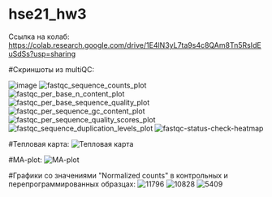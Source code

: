 # hse21_hw3
Ссылка на колаб: https://colab.research.google.com/drive/1E4lN3yL7ta9s4c8QAm8Tn5RsIdEuSdSs?usp=sharing

#Скриншоты из multiQC:

 ![image](https://user-images.githubusercontent.com/56909634/144647464-7786d213-708d-43d0-bf07-10a82a6a0b7d.png)
 ![fastqc_sequence_counts_plot](https://user-images.githubusercontent.com/56909634/144648174-f6897968-3f9a-4099-abcf-0bc9669c967e.png)
![fastqc_per_base_n_content_plot](https://user-images.githubusercontent.com/56909634/144648242-4d0762b2-bcba-4c48-be52-e74589fdcaa2.png)
![fastqc_per_base_sequence_quality_plot](https://user-images.githubusercontent.com/56909634/144648264-289519c7-f4f1-42e8-8e4f-39247c76ccb6.png)
![fastqc_per_sequence_gc_content_plot](https://user-images.githubusercontent.com/56909634/144648282-d8d260a9-9ade-48d7-9c94-104732170e78.png)
![fastqc_per_sequence_quality_scores_plot](https://user-images.githubusercontent.com/56909634/144648298-413cb035-a8d6-4e57-9d67-0eff28d35693.png)
![fastqc_sequence_duplication_levels_plot](https://user-images.githubusercontent.com/56909634/144648319-a19d5e76-7b27-479f-904c-22a392c3b3e4.png)
![fastqc-status-check-heatmap](https://user-images.githubusercontent.com/56909634/144648428-5b1258c6-6cda-4116-af59-03b0cf7575bb.png)


#Тепловая карта:
![Тепловая карта](https://user-images.githubusercontent.com/56909634/144648990-ed288f97-29d6-4a11-b6cf-d9f58ad69ab2.png)

#MA-plot:
![MA-plot](https://user-images.githubusercontent.com/56909634/144649041-21d1a259-953f-41e9-8d27-c1ba2032c15b.png)

#Графики со значениями "Normalized counts" в контрольных и перепрограммированных образцах:
![11796](https://user-images.githubusercontent.com/56909634/144649128-4211be61-1f69-4562-ba1f-cc5aa09a82fb.png)
![10828](https://user-images.githubusercontent.com/56909634/144649149-68be1670-27f6-4d30-a9a6-d01c599403f9.png)
![5409](https://user-images.githubusercontent.com/56909634/144649166-0cc3bf50-4d09-4519-aa9b-fb27881922e8.png)









